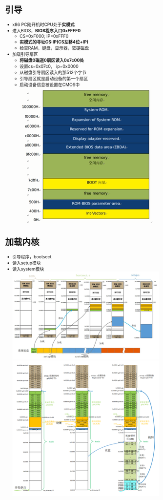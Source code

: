 # 引导
- x86 PC刚开机时CPU处于**实模式**
- 进入BIOS，**BIOS程序入口0xFFFF0**
	- CS=0xF000; IP=0xFFF0
	- **实模式的寻址CS:IP(CS左移4位+IP)**
	- 检查RAM，键盘，显示器，软硬磁盘
- 加载引导扇区
	- **将磁盘0磁道0扇区读入0x7c00处**
	- 设置cs=0x07c0， ip=0x0000
	- 从磁盘引导扇区读入的那512个字节
	- 引导扇区就是启动设备的第一个扇区
	- 启动设备信息被设置在CMOS中
![](../photo/Pasted%20image%2020230325091445.png)

# 加载内核
- 引导程序，bootsect
- 读入setup模块
- 读入system模块
![](../photo/Pasted%20image%2020230325103917.png)
![](../photo/Pasted%20image%2020230325105317.png)
